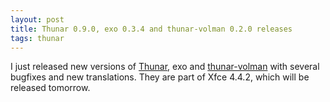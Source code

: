 ```yaml
---
layout: post
title: Thunar 0.9.0, exo 0.3.4 and thunar-volman 0.2.0 releases
tags: thunar
---
```


I just released new versions of <a href="http://thunar.xfce.org/">Thunar</a>, exo and <a href="http://foo-projects.org/~benny/projects/thunar-volman/index.html">thunar-volman</a> with several bugfixes and new translations. They are part of Xfce 4.4.2, which will be released tomorrow.
